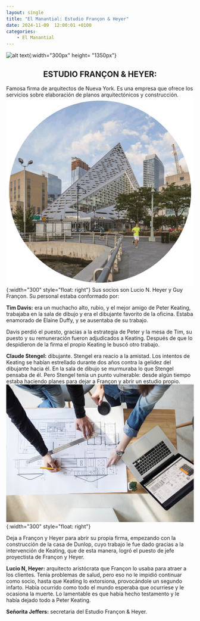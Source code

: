 ```yaml
---
layout: single
title: "El Manantial: Estudio Françon & Heyer"
date: 2024-11-09  12:00:01 +0100
categories: 
    - El Manantial
---
```

![alt text](</assets/img/el manatial. banner.png>){:width="300px" height= "1350px"} 

<center><h2>ESTUDIO FRANÇON & HEYER:</h2></center>

Famosa firma de arquitectos de Nueva York. Es una empresa que ofrece los servicios sobre elaboración de planos arquitectónicos y construcción. ![alt text](</assets/img/nueva york.png>){:width="300" style="float: right"} 
Sus socios son  Lucio N. Heyer  y  Guy Françon.  Su personal estaba conformado por: 
 


**Tim Davis:** era un muchacho alto, rubio, y el mejor amigo de Peter Keating,  trabajaba en la sala de dibujo y era el dibujante favorito de la oficina. Estaba enamorado de Elaine Duffy, y se ausentaba de su trabajo. 

Davis perdió el puesto,  gracias a la estrategia de Peter  y  la mesa de Tim, su puesto y su remuneración fueron adjudicados a Keating. Después de que lo  despidieron de la firma el propio Keating le buscó otro trabajo.


**Claude Stengel:** dibujante.  Stengel era reacio a la amistad. Los intentos de Keating se habían estrellado durante dos años contra la gelidez del dibujante hacia él.  En la sala de dibujo se murmuraba lo que Stengel pensaba de él.  Pero Stengel tenía un punto vulnerable: desde algún tiempo estaba haciendo planes para dejar a Françon y abrir un estudio propio. 
![alt text](</assets/img/estudio de arquitectura.jpg>){:width="300" style="float: right"} 

Deja a Françon y Heyer para abrir su propia firma, empezando con la construcción de la casa de Dunlop, cuyo trabajo le fue dado gracias a la intervención de Keating, que de esta manera,  logró el puesto de jefe  proyectista de  Françon y Heyer. 

**Lucio N, Heyer:**  arquitecto aristócrata que Françon  lo  usaba  para atraer a los clientes.  Tenía problemas de salud, pero eso no le impidió continuar como socio, hasta que Keating lo extorsiona, provocándole  un segundo infarto. Había ocurrido como todo el mundo esperaba que ocurriese  y  le ocasiona la muerte. Lo lamentable es que había hecho testamento y le había dejado todo a Peter  Keating.


**Señorita Jeffers:** secretaria del  Estudio Françon & Heyer.




